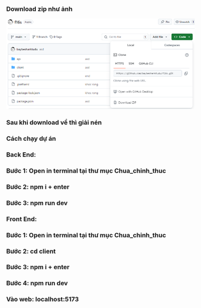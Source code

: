 ### Download zip như ảnh
![alt text](image.png)
### Sau khi download về thì giải nén
### Cách chạy dự án

### Back End:
### Bước 1: Open in terminal tại thư mục Chua_chinh_thuc
### Bước 2: npm i + enter
### Bước 3: npm run dev

### Front End:
### Bước 1: Open in terminal tại thư mục Chua_chinh_thuc
### Bước 2: cd client
### Bước 3: npm i + enter
### Bước 4: npm run dev

### Vào web: localhost:5173